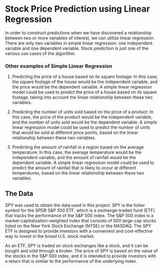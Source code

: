 # Stock Price Prediction using Linear Regression

In order to construct predictions when we have discovered a relationship between two or more variables of interest, we can utilize linear regression. There are only two variables in simple linear regression: one independent variable and one dependent variable. Stock prediction is just one of the various use cases of the algorithm.

### Other examples of Simple Linear Regression
1. Predicting the price of a house based on its square footage: In this case, the square footage of the house would be the independent variable, and the price would be the dependent variable. A simple linear regression model could be used to predict the price of a house based on its square footage, taking into account the linear relationship between these two variables.

2. Predicting the number of units sold based on the price of a product: In this case, the price of the product would be the independent variable, and the number of units sold would be the dependent variable. A simple linear regression model could be used to predict the number of units that would be sold at different price points, based on the linear relationship between these two variables.

3. Predicting the amount of rainfall in a region based on the average temperature: In this case, the average temperature would be the independent variable, and the amount of rainfall would be the dependent variable. A simple linear regression model could be used to predict the amount of rainfall that is likely to occur at different temperatures, based on the linear relationship between these two variables.

## The Data
SPY was used to obtain the data used in this project. SPY is the ticker symbol for the SPDR S&P 500 ETF, which is a exchange-traded fund (ETF) that tracks the performance of the S&P 500 index. The S&P 500 index is a market-capitalization-weighted index that consists of 500 large-cap stocks listed on the New York Stock Exchange (NYSE) or the NASDAQ. The SPY ETF is designed to provide investors with a convenient and cost-effective way to invest in the broad U.S. stock market.

As an ETF, SPY is traded on stock exchanges like a stock, and it can be bought and sold through a broker. The price of SPY is based on the value of the stocks in the S&P 500 index, and it is intended to provide investors with a return that is similar to the performance of the underlying index.
